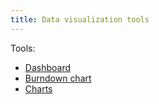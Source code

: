 ```yaml
---
title: Data visualization tools
---
```

Tools:
- [Dashboard](project-execution/data-visualization/dashboard.md)
- [Burndown chart](project-execution/burndown-chart.md)
- [Charts](project-execution/data-visualization/charts.md)

